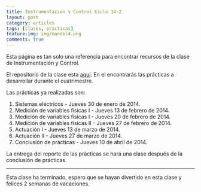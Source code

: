 ```yaml
---
title: Instrumentación y Control Ciclo 14-2
layout: post
category: articles
tags: [clases, practicas]
feature-img: img/mandel4.png
comments: true
---
```


Esta página es tan solo una referencia para encontrar recursos de la clase de Instrumentación y Control.

El repositorio de la clase esta [aquí](https://github.com/robblack007/clase-instrumentacion-control). En el encontrarás las prácticas a desarrollar durante el cuatrimestre.

Las prácticas ya realizadas son:

1. Sistemas eléctricos - Jueves 30 de enero de 2014.
2. Medición de variables físicas I - Jueves 13 de febrero de 2014.
3. Medición de variables físicas I - Jueves 20 de febrero de 2014.
4. Medición de variables físicas II - Jueves 27 de febrero de 2014.
5. Actuación I - Jueves 13 de marzo de 2014.
6. Actuación II - Jueves 27 de marzo de 2014.
7. Conclusión de prácticas - Jueves 10 de abril de 2014.

La entrega del reporte de las prácticas se hará una clase después de la conclusión de prácticas.

---

Esta clase ha terminado, espero que se hayan divertido en esta clase y felices 2 semanas de vacaciones.